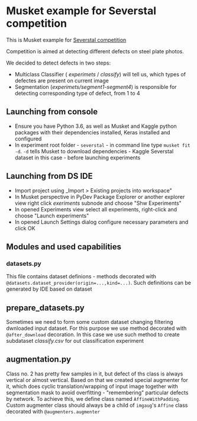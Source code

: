 # Musket example for Severstal competition

This is Musket example for [Severstal competition](https://www.kaggle.com/c/severstal-steel-defect-detection/overview)

Competition is aimed at detecting different defects on steel plate photos.

We decided to detect defects in two steps:

* Multiclass Classifier ( _experimets_ / _classify_) will tell us, which types of defectes are present on current image
* Segmentation (_experimets/segment1-segment4_) is responsible for detecting corresponding type of defect, from 1 to 4

## Launching from console

* Ensure you have Python 3.6, as well as Musket and Kaggle python packages with their dependencies installed, Keras installed and configured
* In experiment root folder - `severstal` - in command line type `musket fit -d`. `-d` tells Musket to download dependencies - Kaggle Severstal dataset in this case - before launching experiments

## Launching from DS IDE

* Import project using _Import > Existing projects into workspace"
* In Musket perspective in PyDev Package Explorer or another explorer view  right click _exeriments_ subnode and choose "Shw Experiments"
* In opened Experiments view select all experiments, right-click and choose "Launch experiments"
* In opened Launch Settings dialog configure necessary parameters and click OK

## Modules and used capabilities

### datasets.py

This file contains dataset definions - methods decorated with `@datasets.dataset_provider(origin=...,kind=...)`. Such definitions can be generated by IDE based on dataset

## prepare_datasets.py

Sometimes we need to form some custom dataset changing filtering dwnloaded input dataset. For this purpose we use method decorated with `@after_download` decoration.
In this case we use such method to create subdataset _classify.csv_ for out classification experiment

## augmentation.py

Class no. 2 has pretty few samples in it, but defect of ths class is always vertical or almost vertical. Based on that we created special augmenter for it,
which does cyclic translation/wrapping of input image together with segmentation mask to avoid overfitting - "remembering" particular defects by network.
To achieve this, we define class named `AffineWithPadding`. Custom augmenter class should always be a child of `imgaug`'s `Affine` class decorated with `@augmenters.augmenter`
  

